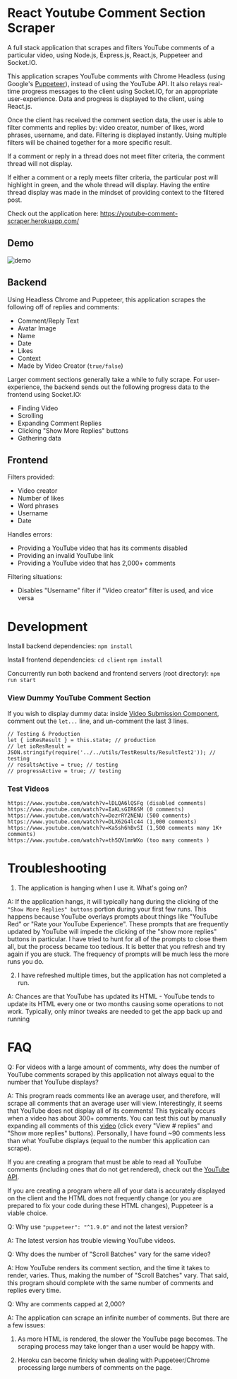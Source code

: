 # React Youtube Comment Section Scraper
A full stack application that scrapes and filters YouTube comments of a particular video, using Node.js, Express.js, React.js, Puppeteer and Socket.IO.

This application scrapes YouTube comments with Chrome Headless (using Google's [Puppeteer](https://github.com/GoogleChrome/puppeteer)), instead of using the YouTube API.  It also relays real-time progress messages to the client using Socket.IO, for an appropriate user-experience. Data and progress is displayed to the client, using React.js.

Once the client has received the comment section data, the user is able to filter comments and replies by: video creator, number of likes, word phrases, username, and date. Filtering is displayed instantly. Using multiple filters will be chained together for a more specific result.

If a comment or reply in a thread does not meet filter criteria, the comment thread will not display.  

If either a comment or a reply meets filter criteria, the particular post will highlight in green, and the whole thread will display. Having the entire thread display was made in the mindset of providing context to the filtered post.

Check out the application here: https://youtube-comment-scraper.herokuapp.com/

## Demo

![demo](https://raw.githubusercontent.com/MikeM711/React-YouTube-Comment-Section-Scraper/master/demo/youtube-scraper-demo.gif)


## Backend

Using Headless Chrome and Puppeteer, this application scrapes the following off of replies and comments:
- Comment/Reply Text
- Avatar Image
- Name
- Date
- Likes
- Context
- Made by Video Creator (`true/false`)

Larger comment sections generally take a while to fully scrape. For user-experience, the backend sends out the following progress data to the frontend using Socket.IO:
- Finding Video
- Scrolling
- Expanding Comment Replies
- Clicking "Show More Replies" buttons
- Gathering data

## Frontend

Filters provided:
- Video creator
- Number of likes
- Word phrases
- Username
- Date

Handles errors:
- Providing a YouTube video that has its comments disabled
- Providing an invalid YouTube link
- Providing a YouTube video that has 2,000+ comments

Filtering situations:
- Disables "Username" filter if "Video creator" filter is used, and vice versa

# Development
Install backend dependencies: `npm install`

Install frontend dependencies: `cd client` `npm install`

Concurrently run both backend and frontend servers (root directory): `npm run start`

### View Dummy YouTube Comment Section

If you wish to display dummy data: inside [Video Submission Component](https://github.com/MikeM711/React-YouTube-Comment-Section-Scraper/blob/master/client/src/components/VideoSubmission/VideoSubmission.js), comment out the `let...` line, and un-comment the last 3 lines.

    // Testing & Production
    let { ioResResult } = this.state; // production
    // let ioResResult = JSON.stringify(require('../../utils/TestResults/ResultTest2')); // testing
    // resultsActive = true; // testing
    // progressActive = true; // testing

### Test Videos

    https://www.youtube.com/watch?v=lDLQA6lQSFg (disabled comments)
    https://www.youtube.com/watch?v=IaKLsGIR6SM (0 comments)
    https://www.youtube.com/watch?v=DozrRY2NENU (500 comments)
    https://www.youtube.com/watch?v=DLX62G4lc44 (1,000 comments)
    https://www.youtube.com/watch?v=Ka5sh6hBvSI (1,500 comments many 1K+ comments)
    https://www.youtube.com/watch?v=th5QV1mnWXo (too many comments )

# Troubleshooting

1. The application is hanging when I use it. What's going on?

A: If the application hangs, it will typically hang during the clicking of the `"Show More Replies" buttons` portion during your first few runs. This happens because YouTube overlays prompts about things like "YouTube Red" or "Rate your YouTube Experience". These prompts that are frequently updated by YouTube will impede the clicking of the "show more replies" buttons in particular. I have tried to hunt for all of the prompts to close them all, but the process became too tedious. It is better that you refresh and try again if you are stuck. The frequency of prompts will be much less the more runs you do.

2. I have refreshed multiple times, but the application has not completed a run.

A: Chances are that YouTube has updated its HTML - YouTube tends to update its HTML every one or two months causing some operations to not work. Typically, only minor tweaks are needed to get the app back up and running

# FAQ

Q: For videos with a large amount of comments, why does the number of YouTube comments scraped by this application not always equal to the number that YouTube displays?

A: This program reads comments like an average user, and therefore, will scrape all comments that an average user will view.  Interestingly, it seems that YouTube does not display all of its comments!  This typically occurs when a video has about 300+ comments.  You can test this out by manually expanding all comments of this [video](https://www.youtube.com/watch?v=DozrRY2NENU&lc=UgwJXxkTYTp3wUA579Z4AaABAg) (click every "View # replies" and "Show more replies" buttons). Personally, I have found ~90 comments less than what YouTube displays (equal to the number this application can scrape).

If you are creating a program that must be able to read all YouTube comments (including ones that do not get rendered), check out the [YouTube API](https://developers.google.com/youtube/v3/docs/commentThreads).

If you are creating a program where all of your data is accurately displayed on the client and the HTML does not frequently change (or you are prepared to fix your code during these HTML changes), Puppeteer is a viable choice.

Q: Why use `"puppeteer": "^1.9.0"` and not the latest version?

A: The latest version has trouble viewing YouTube videos.

Q: Why does the number of "Scroll Batches" vary for the same video?

A: How YouTube renders its comment section, and the time it takes to render, varies. Thus, making the number of "Scroll Batches" vary.  That said, this program should complete with the same number of comments and replies every time.

Q: Why are comments capped at 2,000?

A: The application can scrape an infinite number of comments.  But there are a few issues: 

1) As more HTML is rendered, the slower the YouTube page becomes. The scraping process may take longer than a user would be happy with.

2) Heroku can become finicky when dealing with Puppeteer/Chrome processing large numbers of comments on the page.
